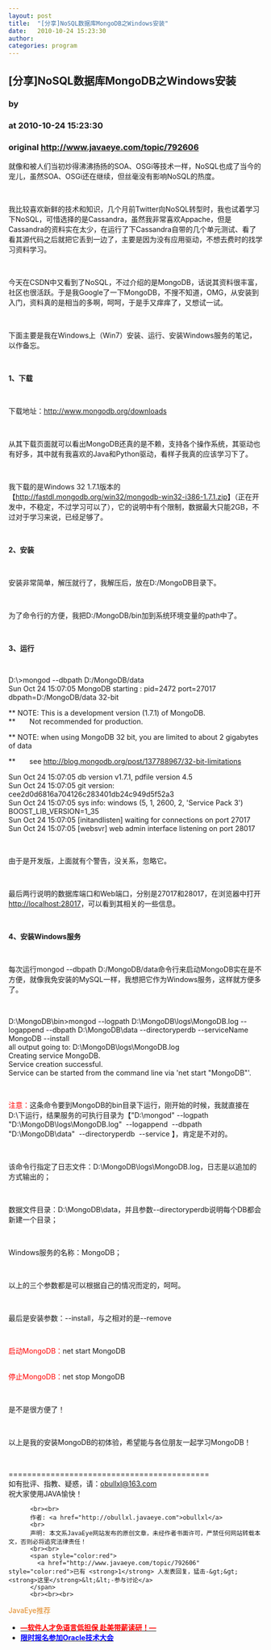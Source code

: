 ```yaml
---
layout: post
title:  "[分享]NoSQL数据库MongoDB之Windows安装"
date:   2010-10-24 15:23:30
author: 
categories: program
---
```


## [分享]NoSQL数据库MongoDB之Windows安装
### by 
### at 2010-10-24 15:23:30
### original <http://www.javaeye.com/topic/792606>

<p>就像和被人们当初炒得沸沸扬扬的SOA、OSGi等技术一样，NoSQL也成了当今的宠儿，虽然SOA、OSGi还在继续，但丝毫没有影响NoSQL的热度。</p>
<p> </p>
<p>我比较喜欢新鲜的技术和知识，几个月前Twitter向NoSQL转型时，我也试着学习下NoSQL，可惜选择的是Cassandra，虽然我非常喜欢Appache，但是Cassandra的资料实在太少，在运行了下Cassandra自带的几个单元测试、看了看其源代码之后就把它丢到一边了，主要是因为没有应用驱动，不想去费时的找学习资料学习。</p>
<p> </p>
<p>今天在CSDN中又看到了NoSQL，不过介绍的是MongoDB，话说其资料很丰富，社区也很活跃。于是我Google了一下MongoDB，不搜不知道，OMG，从安装到入门，资料真的是相当的多啊，呵呵，于是手又痒痒了，又想试一试。</p>
<p> </p>
<p>下面主要是我在Windows上（Win7）安装、运行、安装Windows服务的笔记，以作备忘。</p>
<p> </p>
<p><strong>1、下载</strong></p>
<p> </p>
<p>下载地址：<a href="http://www.mongodb.org/downloads">http://www.mongodb.org/downloads</a></p>
<p> </p>
<p>从其下载页面就可以看出MongoDB还真的是不赖，支持各个操作系统，其驱动也有好多，其中就有我喜欢的Java和Python驱动，看样子我真的应该学习下了。</p>
<p> </p>
<p>我下载的是Windows 32 1.7.1版本的【<a href="http://fastdl.mongodb.org/win32/mongodb-win32-i386-1.7.1.zip">http://fastdl.mongodb.org/win32/mongodb-win32-i386-1.7.1.zip</a>】（正在开发中，不稳定，不过学习可以了），它的说明中有个限制，数据最大只能2GB，不过对于学习来说，已经足够了。</p>
<p> </p>
<p><strong>2、安装</strong></p>
<p> </p>
<p>安装非常简单，解压就行了，我解压后，放在D:/MongoDB目录下。</p>
<p> </p>
<p>为了命令行的方便，我把D:/MongoDB/bin加到系统环境变量的path中了。</p>
<p> </p>
<p><strong>3、运行</strong></p>
<p> </p>
<p>D:\&gt;mongod --dbpath D:/MongoDB/data<br>Sun Oct 24 15:07:05 MongoDB starting : pid=2472 port=27017 dbpath=D:/MongoDB/data 32-bit</p>
<p>** NOTE: This is a development version (1.7.1) of MongoDB.<br>**       Not recommended for production.</p>
<p>** NOTE: when using MongoDB 32 bit, you are limited to about 2 gigabytes of data</p>
<p>**       see <a href="http://blog.mongodb.org/post/137788967/32-bit-limitations">http://blog.mongodb.org/post/137788967/32-bit-limitations</a></p>
<p>Sun Oct 24 15:07:05 db version v1.7.1, pdfile version 4.5<br>Sun Oct 24 15:07:05 git version: cee2d0d6816a704126c283401db24c949d5f52a3<br>Sun Oct 24 15:07:05 sys info: windows (5, 1, 2600, 2, 'Service Pack 3') BOOST_LIB_VERSION=1_35<br>Sun Oct 24 15:07:05 [initandlisten] waiting for connections on port 27017<br>Sun Oct 24 15:07:05 [websvr] web admin interface listening on port 28017</p>
<p> </p>
<p>由于是开发版，上面就有个警告，没关系，忽略它。</p>
<p> </p>
<p>最后两行说明的数据库端口和Web端口，分别是27017和28017，在浏览器中打开<a href="http://localhost:28017">http://localhost:28017</a>，可以看到其相关的一些信息。</p>
<p> </p>
<p><strong>4、安装Windows服务</strong></p>
<p> </p>
<p>每次运行mongod --dbpath D:/MongoDB/data命令行来启动MongoDB实在是不方便，就像我免安装的MySQL一样，我想把它作为Windows服务，这样就方便多了。</p>
<p> </p>
<p>D:\MongoDB\bin&gt;mongod --logpath D:\MongoDB\logs\MongoDB.log --logappend --dbpath D:\MongoDB\data --directoryperdb --serviceName MongoDB --install<br>all output going to: D:\MongoDB\logs\MongoDB.log<br>Creating service MongoDB.<br>Service creation successful.<br>Service can be started from the command line via 'net start "MongoDB"'.</p>
<p> </p>
<p><span style="color:#ff0000">注意：</span>这条命令要到MongoDB的bin目录下运行，刚开始的时候，我就直接在D:\下运行，结果服务的可执行目录为【"D:\mongod" --logpath  "D:\MongoDB\logs\MongoDB.log"  --logappend  --dbpath  "D:\MongoDB\data"  --directoryperdb  --service 】，肯定是不对的。</p>
<p> </p>
<p>该命令行指定了日志文件：D:\MongoDB\logs\MongoDB.log，日志是以追加的方式输出的；</p>
<p> </p>
<p>数据文件目录：D:\MongoDB\data，并且参数--directoryperdb说明每个DB都会新建一个目录；</p>
<p> </p>
<p>Windows服务的名称：MongoDB；</p>
<p> </p>
<p>以上的三个参数都是可以根据自己的情况而定的，呵呵。</p>
<p> </p>
<p>最后是安装参数：--install，与之相对的是--remove</p>
<p> </p>
<p><span style="color:#ff0000">启动MongoDB：</span>net start MongoDB</p>
<p><br><span style="color:#ff0000">停止MongoDB：</span>net stop MongoDB</p>
<p> </p>
<p>是不是很方便了！</p>
<p> </p>
<p>以上是我的安装MongoDB的初体验，希望能与各位朋友一起学习MongoDB！</p>
<p> </p>
<p>===========================================<br>如有批评、指教、疑惑，请：<a href="mailto:obullxl@163.com">obullxl@163.com</a><br>祝大家使用JAVA愉快！</p>
          
          <br><br>
          作者: <a href="http://obullxl.javaeye.com">obullxl</a> 
          <br>
          声明: 本文系JavaEye网站发布的原创文章，未经作者书面许可，严禁任何网站转载本文，否则必将追究法律责任！
          <br><br>
          <span style="color:red">
            <a href="http://www.javaeye.com/topic/792606" style="color:red">已有 <strong>1</strong> 人发表回复，猛击-&gt;&gt;<strong>这里</strong>&lt;&lt;-参与讨论</a>
          </span>
          <br><br><br>
<span style="color:#e28822">JavaEye推荐</span>
<br>
<ul><li><a href="http://www.iteye.com/clicks/433"><span style="color:red;font-weight:bold">—软件人才免语言低担保 赴美带薪读研！— </span></a></li><li><a href="http://www.iteye.com/clicks/439"><span style="color:blue;font-weight:bold">限时报名参加Oracle技术大会</span></a></li></ul>
<br><br><br>